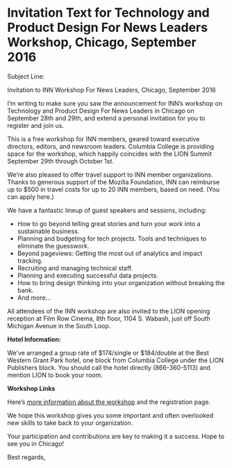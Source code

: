 # Invitation Text for Technology and Product Design For News Leaders Workshop, Chicago, September 2016

Subject Line:

Invitation to INN Workshop For News Leaders, Chicago, September 2016

I’m writing to make sure you saw the announcement for INN’s workshop on Technology and Product Design For News Leaders in Chicago on September 28th and 29th, and extend a personal invitation for you to register and join us.

This is a free workshop for INN members, geared toward executive directors, editors, and newsroom leaders. Columbia College is providing space for the workshop, which happily coincides with the LION Summit September 29th through October 1st.

We’re also pleased to offer travel support to INN member organizations. Thanks to generous support of the Mozilla Foundation, INN can reimburse up to $500 in travel costs for up to 20 INN members, based on need. (You can apply here.)

We have a fantastic lineup of guest speakers and sessions, including:

- How to go beyond telling great stories and turn your work into a sustainable business.
- Planning and budgeting for tech projects. Tools and techniques to eliminate the guesswork. 
- Beyond pageviews: Getting the most out of analytics and impact tracking.
- Recruiting and managing technical staff. 
- Planning and executing successful data projects.
- How to bring design thinking into your organization without breaking the bank.
- And more…

All attendees of the INN workshop are also invited to the LION opening reception at Film Row Cinema, 8th floor, 1104 S. Wabash, just off South Michigan Avenue in the South Loop. 

**Hotel Information:**

We’ve arranged a group rate of $174/single or $184/double at the Best Western Grant Park hotel, one block from Columbia College under the LION Publishers block. You should call the hotel directly (866-360-5113) and mention LION to book your room. 

**Workshop Links**

Here’s [more information about the workshop](https://inn.org/event/technology-and-product-design-for-newsroom-leaders/) and the registration page. 

We hope this workshop gives you some important and often overlooked new skills to take back to your organization. 

Your participation and contributions are key to making it a success. Hope to see you in Chicago!

Best regards,